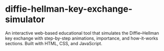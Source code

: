 # diffie-hellman-key-exchange-simulator
An interactive web-based educational tool that simulates the Diffie–Hellman key exchange with step-by-step animations, importance, and how-it-works sections. Built with HTML, CSS, and JavaScript.
